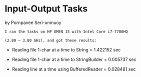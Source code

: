 # Input-Output Tasks
by Pornpavee Seri-umnuoy

    I ran the tasks on HP OMEN 15 with Intel Core i7-7700HQ 

    (2.80 – 3.80 GHz), and got these results:



* Reading file 1-char at a time to String = 1.422152 sec

* Reading file 1-char at a time to StringBuilder = 0.005737 sec

* Reading line at a time using BufferedReader = 0.028481 sec